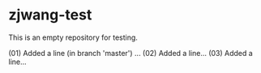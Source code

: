 # zjwang-test
This is an empty repository for testing.

(01) Added a line (in branch 'master') ... 
(02) Added a line...
(03) Added a line...